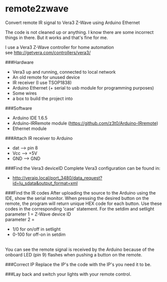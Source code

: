 # remote2zwave
Convert remote IR signal to Vera3 Z-Wave using Arduino Ethernet

The code is not cleaned up or anything. I know there are some incorrect things in there. But it works and that's fine for me.

I use a Vera3 Z-Wave controller for home automation<br>
see http://getvera.com/controllers/vera3/

###Hardware
- Vera3 up and running, connected to local network
- An old remote for unused device
- IR receiver (I use TSOP1838)
- Arduino Ethernet (+ serial to usb module for programming purposes)
- Some wires
- a box to build the project into

###Software
- Arduino IDE 1.6.5
- Arduino-IRRemote module (https://github.com/z3t0/Arduino-IRremote)
- Ethernet module

###Attach IR receiver to Arduino
- dat --> pin 8
- Vcc --> +5V
- GND --> GND

###Find the Vera3 deviceID
Complete Vera3 configuration can be found in:
- http://veraip.local/port_3480/data_request?id=lu_sdata&output_format=xml

###Find the IR codes
After uploading the source to the Arduino using the IDE, show the serial monitor. 
When pressing the desired button on the remote, the program will return unique HEX code for each button.
Use these codes in the corresponding 'case' statement.
For the setdim and setlight parameter 1 = Z-Wave device ID<br>
parameter 2 = 
- 1/0 for on/off in setlight
- 0-100 for off-on in setdim
<br>
You can see the remote signal is received by the Arduino because of the onboard LED (pin 9) flashes when pushing a button on the remote.

###Correct IP
Replace the IP's the code with the IP's you need it to be.

###Lay back and switch your lights with your remote control.
